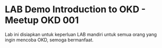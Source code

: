 # LAB Demo Introduction to OKD - Meetup OKD 001

Lab ini disiapkan untuk keperluan LAB mandiri untuk semua orang yang ingin mencoba OKD, semoga bermanfaat.
